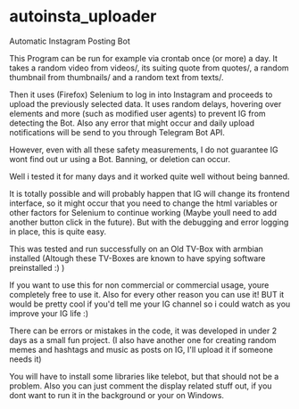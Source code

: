 # autoinsta_uploader
Automatic Instagram Posting Bot


This Program can be run for example via crontab once (or more) a day.
It takes a random video from videos/, its suiting quote from quotes/, a random thumbnail from thumbnails/ and a random text from texts/.

Then it uses (Firefox) Selenium to log in into Instagram and proceeds to upload the previously selected data.
It uses random delays, hovering over elements and more (such as modified user agents) to prevent IG from detecting the Bot.
Also any error that might occur and daily upload notifications will be send to you through Telegram Bot API.

However, even with all these safety measurements, I do not guarantee IG wont find out ur using a Bot. Banning, or deletion can occur.

Well i tested it for many days and it worked quite well without being banned.

It is totally possible and will probably happen that IG will change its frontend interface, so it might occur that you need to change the html variables or other factors for Selenium to continue working (Maybe youll need to add another button click in the future). But with the debugging and error logging in place, this is quite easy.


This was tested and run successfully on an Old TV-Box with armbian installed (Altough these TV-Boxes are known to have spying software preinstalled :)  )

If you want to use this for non commercial or commercial usage, youre completely free to use it. Also for every other reason you can use it!
BUT it would be pretty cool if you'd tell me your IG channel so i could watch as you improve your IG life :)

There can be errors or mistakes in the code, it was developed in under 2 days as a small fun project.
(I also have another one for creating random memes and hashtags and music as posts on IG, I'll upload it if someone needs it)

You will have to install some libraries like telebot, but that should not be a problem.
Also you can just comment the display related stuff out, if you dont want to run it in the background or your on Windows.
